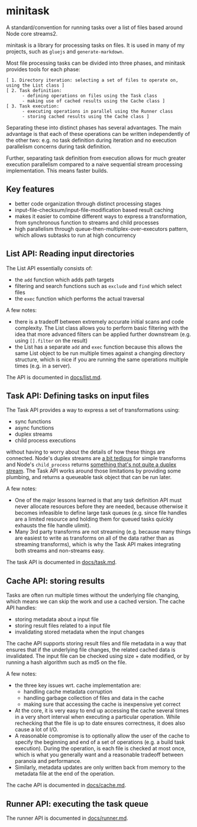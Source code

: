 # minitask

A standard/convention for running tasks over a list of files based around Node core streams2.

minitask is a library for processing tasks on files. It is used in many of my projects, such as `gluejs` and `generate-markdown`.

Most file processing tasks can be divided into three phases, and minitask provides tools for each phase:

    [ 1. Directory iteration: selecting a set of files to operate on, using the List class ]
    [ 2. Task definition:
          - defining operations on files using the Task class
          - making use of cached results using the Cache class ]
    [ 3. Task execution:
          - executing operations in parallel using the Runner class
          - storing cached results using the Cache class ]

Separating these into distinct phases has several advantages. The main advantage is that each of these operations can be written independently of the other two: e.g. no task definition during iteration and no execution parallelism concerns during task definition.

Further, separating task definition from execution allows for much greater execution parallelism compared to a naive sequential stream processing implementation. This means faster builds.

## Key features

- better code organization through distinct processing stages
- input-file-checksum/input-file-modification based result caching
- makes it easier to combine different ways to express a transformation, from synchronous function to streams and child processes
- high parallelism through queue-then-multiplex-over-executors pattern, which allows subtasks to run at high concurrency

## List API: Reading input directories

The List API essentially consists of:

- the `add` function which adds path targets
- filtering and search functions such as `exclude` and `find` which select files
- the `exec` function which performs the actual traversal

A few notes:

- there is a tradeoff between extremely accurate initial scans and code complexity. The List class allows you to perform basic filtering with the idea that more advanced filters can be applied further downstream (e.g. using `[].filter` on the result)
- the List has a separate `add` and `exec` function because this allows the same List object to be run multiple times against a changing directory structure, which is nice if you are running the same operations multiple times (e.g. in a server).

The API is documented in [docs/list.md](docs/list.md).

## Task API: Defining tasks on input files

The Task API provides a way to express a set of transformations using:

- sync functions
- async functions
- duplex streams
- child process executions

without having to worry about the details of how these things are connected. Node's duplex streams are [a bit tedious](http://nodejs.org/api/stream.html#stream_example_simpleprotocol_parser_v2)  for simple transforms and Node's `child_process` returns [something that's not quite a duplex stream](http://nodejs.org/api/child_process.html#child_process_child_process_spawn_command_args_options). The Task API works around those limitations by providing some plumbing, and returns a queueable task object that can be run later.

A few notes:

- One of the major lessons learned is that any task definition API must never allocate resources before they are needed, because otherwise it becomes infeasible to define large task queues (e.g. since file handles are a limited resource and holding them for queued tasks quickly exhausts the file handle ulimit).
- Many 3rd party transforms are not streaming (e.g. because many things are easiest to write as transforms on all of the data rather than as streaming transforms), which is why the Task API makes integrating both streams and non-streams easy.

The task API is documented in [docs/task.md](docs/task.md).

## Cache API: storing results

Tasks are often run multiple times without the underlying file changing, which means we can skip the work and use a cached version. The cache API handles:

- storing metadata about a input file
- storing result files related to a input file
- invalidating stored metadata when the input changes

The cache API supports storing result files and file metadata in a way that ensures that if the underlying file changes, the related cached data is invalidated. The input file can be checked using size + date modified, or by running a hash algorithm such as md5 on the file.

A few notes:

- the three key issues wrt. cache implementation are:
  - handling cache metadata corruption
  - handling garbage collection of files and data in the cache
  - making sure that accessing the cache is inexpensive yet correct
- At the core, it is very easy to end up accessing the cache several times in a very short interval when executing a particular operation. While rechecking that the file is up to date ensures correctness, it does also cause a lot of I/O.
- A reasonable compromise is to optionally allow the user of the cache to specify the beginning and end of a set of operations (e.g. a build task execution). During the operation, is each file is checked at most once, which is what you generally want and a reasonable tradeoff between paranoia and performance.
- Similarly, metadata updates are only written back from memory to the metadata file at the end of the operation.

The cache API is documented in [docs/cache.md](docs/cache.md).

## Runner API: executing the task queue

The runner API is documented in [docs/runner.md](docs/runner.md).
